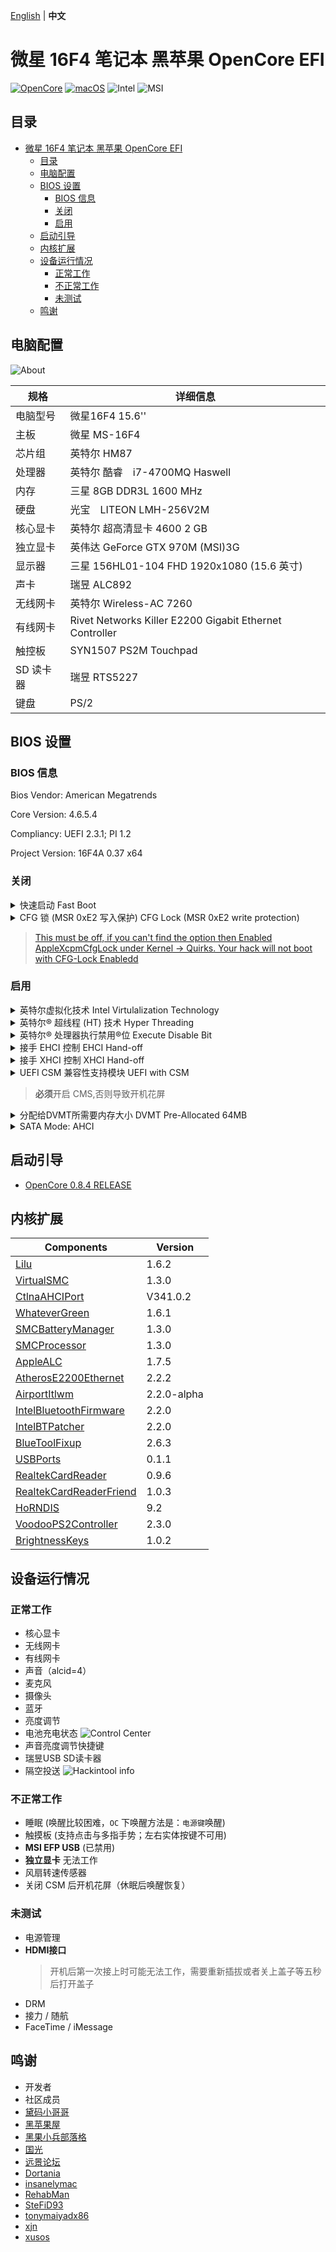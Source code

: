 [English](#TODO) | **中文**

# 微星 16F4 笔记本 黑苹果 OpenCore EFI
[![OpenCore](https://img.shields.io/badge/OpenCore-0.8.4-1ac3d4)](https://github.com/acidanthera/OpenCorePkg/releases/latest)
[![macOS](https://img.shields.io/badge/macOS-12.3.1-c62eb8)](https://www.apple.com.cn/macos/monterey/)
![Intel](https://img.shields.io/badge/Intel-Haswell-0071c5)
![MSI](https://img.shields.io/badge/MSI-Laptop-ff0000)

## 目录
- [微星 16F4 笔记本 黑苹果 OpenCore EFI](#微星-16f4-笔记本-黑苹果-opencore-efi)
  - [目录](#目录)
  - [电脑配置](#电脑配置)
  - [BIOS 设置](#bios-设置)
    - [BIOS 信息](#bios-信息)
    - [关闭](#关闭)
    - [启用](#启用)
  - [启动引导](#启动引导)
  - [内核扩展](#内核扩展)
  - [设备运行情况](#设备运行情况)
    - [正常工作](#正常工作)
    - [不正常工作](#不正常工作)
    - [未测试](#未测试)
  - [鸣谢](#鸣谢)

## 电脑配置
![About](Images/About.png)

| 规格     | 详细信息                                     |
| -------- | ---------------------------------------- |
| 电脑型号 | 微星16F4 15.6'' |
| 主板 | 微星 MS-16F4 |
| 芯片组 | 英特尔 HM87 |
| 处理器 | 英特尔 酷睿　i7-4700MQ Haswell |
| 内存 | 三星 8GB DDR3L 1600 MHz |
| 硬盘 |光宝　LITEON LMH-256V2M |
| 核心显卡 | 英特尔 超高清显卡 4600 2 GB |
| 独立显卡 | 英伟达 GeForce GTX 970M (MSI)3G|
| 显示器 | 三星 156HL01-104 FHD 1920x1080 (15.6 英寸) |
| 声卡 | 瑞昱 ALC892 |
| 无线网卡 | 英特尔 Wireless-AC 7260 |
| 有线网卡| Rivet Networks Killer E2200 Gigabit Ethernet Controller|
| 触控板 | SYN1507 PS2M Touchpad |
| SD 读卡器 | 瑞昱 RTS5227 |
| 键盘 | PS/2 |


## BIOS 设置
### BIOS 信息
Bios Vendor: American Megatrends

Core Version: 4.6.5.4

Compliancy: UEFI 2.3.1; PI 1.2

Project Version: 16F4A 0.37 x64
### 关闭
<details><summary>快速启动 Fast Boot</summary>

- Boot -> Fastboot [**disabled**]
</details>
<details><summary>CFG 锁 (MSR 0xE2 写入保护) CFG Lock (MSR 0xE2 write protection)</summary>

- Advanced -> Cpu Information -> CFG Lock [**disabled**]
</details>

>[This must be off, if you can't find the option then Enabled AppleXcpmCfgLock under Kernel -> Quirks. Your hack will not boot with CFG-Lock Enabledd](https://dortania.github.io/OpenCore-Install-Guide/config-laptop.plist/haswell.html#disable)
### 启用
<details><summary>英特尔虚拟化技术 Intel Virtulalization Technology</summary>

- Advanced -> Cpu Information -> Intel Virtulalization Technology [**Enabled**]
</details>
<details><summary> 英特尔® 超线程 (HT) 技术 Hyper Threading </summary>

- Advanced -> Cpu Information -> Hyper-threading [**Enabled**]
</details>

<details><summary> 英特尔® 处理器执行禁用®位 Execute Disable Bit </summary>

- Advanced -> Cpu Information -> Execute Disable Bit [**Enabled**]
</details>

<details><summary> 接手 EHCI 控制 EHCI Hand-off </summary>

- Advanced -> USB Configuration -> EHCI Hand-off [**Enabled**]
</details>

<details><summary> 接手 XHCI 控制 XHCI Hand-off </summary>

- Advanced -> USB Configuration -> XHCI Hand-off [**Enabled**]
</details>

<details><summary> UEFI CSM 兼容性支持模块 UEFI with CSM </summary>

- Boot -> Boot mode select [**UEFI with CSM**]
</details>

>**必须**开启 CMS,否则导致开机花屏

<details><summary> 分配给DVMT所需要内存大小 DVMT Pre-Allocated 64MB </summary>

- Advanced -> System Agnet(SA) configuration -> Graphics Configruration -> DVMTpre-Allocated [**64MB**]
</details>
 
<details><summary> SATA Mode: AHCI </summary>

- Advanced -> SATA Mode Selection **AHCI**<br>
- Advanced- > SATA Information -> SATA Mode Selection **AHCI**
</details>

## 启动引导
- [ OpenCore 0.8.4 RELEASE ](https://github.com/acidanthera/OpenCorePkg)

## 内核扩展
| Components    | Version | 
| ------------- | ------ |
| [Lilu]  | 1.6.2 | 
| [VirtualSMC] | 1.3.0 |
| [CtlnaAHCIPort] | V341.0.2 |
| [WhateverGreen] | 1.6.1 |
| [SMCBatteryManager][VirtualSMC] | 1.3.0 |
| [SMCProcessor][VirtualSMC]| 1.3.0 |
| [AppleALC]| 1.7.5 |
| [AtherosE2200Ethernet] | 2.2.2|
| [AirportItlwm] | 2.2.0-alpha | 
| [IntelBluetoothFirmware] | 2.2.0 |
| [IntelBTPatcher][IntelBluetoothFirmware] | 2.2.0 |
| [BlueToolFixup] | 2.6.3 |
| [USBPorts]| 0.1.1 |
| [RealtekCardReader] | 0.9.6 |
| [RealtekCardReaderFriend] | 1.0.3 |
| [HoRNDIS] | 9.2 |
| [VoodooPS2Controller] | 2.3.0 |
| [BrightnessKeys]| 1.0.2 |

## 设备运行情况
### 正常工作
- 核心显卡
- 无线网卡
- 有线网卡
- 声音（alcid=4）
- 麦克风
- 摄像头
- 蓝牙
- 亮度调节
- 电池充电状态
![Control Center](Images/Control%20Center.png)
- 声音亮度调节快捷键
- 瑞昱USB SD读卡器
- 隔空投送
![Hackintool info](Images/Hackintool.png)
### 不正常工作
- 睡眠 (唤醒比较困难，`OC` 下唤醒方法是：`电源键`唤醒)
- 触摸板 (支持点击与多指手势；左右实体按键不可用)
- **MSI EFP USB** (已禁用)
- **独立显卡** 无法工作
- 风扇转速传感器
- 关闭 CSM 后开机花屏（休眠后唤醒恢复）
### 未测试
- 电源管理
- **HDMI接口** 
  > 开机后第一次接上时可能无法工作，需要重新插拔或者关上盖子等五秒后打开盖子
- DRM
- 接力 / 随航
- FaceTime / iMessage

## 鸣谢
- 开发者
- 社区成员
- [黛码小哥哥](https://www.youtube.com/watch?v=k1CrQnPU7yM)
- [黑苹果屋](http://imacos.top/2021/03/23/0906/)
- [黑果小兵部落格](https://blog.daliansky.net/) 
- [国光](https://apple.sqlsec.com/) 
- [远景论坛](http://bbs.pcbeta.com/forum.php)
- [Dortania](https://dortania.github.io/)
- [insanelymac](https://www.insanelymac.com/)
- [RehabMan](https://github.com/RehabMan) 
- [SteFiD93](https://github.com/SteFiD93/ge60-2pe-opencore-bigsur)
- [tonymaiyadx86](https://www.tonymacx86.com)
- [xjn](https://blog.xjn819.com/)
- [xusos](https://github.com/xusos/Hackintosh-EFI) 

[Lilu]: https://github.com/acidanthera/Lilu "Lilu repo"
[VirtualSMC]: https://github.com/acidanthera/VirtualSMC "VirtualSMC repo"
[WhateverGreen]: https://github.com/acidanthera/WhateverGreen "WhateverGreen repo"
[CtlnaAHCIPort]: https://github.com/dortania/OpenCore-Install-Guide/blob/master/extra-files/CtlnaAHCIPort.kext.zip "dortania guides repo"
[AppleALC]: https://github.com/acidanthera/AppleALC "AppleALC repo"
[AppleHDADisabler]: https://www.tonymacx86.com/threads/applehda-disabler-kext.1602/ "AppleHDADisabler"
[VoodooHDA]: https://sourceforge.net/projects/voodoohda/ "VoodooHDA repo"
[AirportItlwm]: https://github.com/OpenIntelWireless/itlwm "itlwm repo"
[IntelBluetoothFirmware]: https://github.com/OpenIntelWireless/IntelBluetoothFirmware "IntelBluetoothFirmware repo"
[BlueToolFixup]: https://github.com/acidanthera/BrcmPatchRAM "BlueToolFixup repo"
[USBPorts]: https://github.com/USBToolBox/tool "USBToolBox repo"
[AtherosE2200Ethernet]: https://github.com/Mieze/AtherosE2200Ethernet "AtherosE2200Ethernet"
[RealtekCardReader]: https://github.com/0xFireWolf/RealtekCardReader "RealtekCardReader repo"
[RealtekCardReaderFriend]: https://github.com/0xFireWolf/RealtekCardReaderFriend "RealtekCardReaderFriend repo"
[HoRNDIS]: https://github.com/jwise/HoRNDIS "HoRNDIS repo"
[VoodooRMI]: https://github.com/VoodooSMBus/VoodooRMI "VoodooRMI repo"
[VoodooPS2Controller]: https://github.com/acidanthera/VoodooPS2 "VoodooPS2 repo"
[BrightnessKeys]: https://github.com/acidanthera/BrightnessKeys "BrightnessKeys repo"

